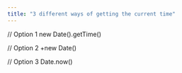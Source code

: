```yaml
---
title: "3 different ways of getting the current time"
---
```


// Option 1
new Date().getTime()

// Option 2
+new Date()

// Option 3
Date.now()
